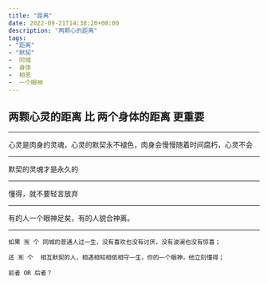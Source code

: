 ```yaml
---
title: "距离"
date: 2022-09-21T14:38:20+08:00
description: "两颗心的距离"
tags:
- "距离"
- "默契"
-  同城
-  身体
-  相思
-  一个眼神
---
```




## 两颗心灵的距离 比 两个身体的距离 更重要

*** 
 心灵是肉身的灵魂，心灵的默契永不褪色，肉身会慢慢随着时间腐朽，心灵不会
*** 
 默契的灵魂才是永久的
*** 
 懂得，就不要轻言放弃
***
 有的人一个眼神足矣，有的人貌合神离。
*** 

```clickhouse
如果 🈶 个 同城的普通人过一生，没有喜欢也没有讨厌，没有波澜也没有惊喜；

还 🈶 个  相互默契的人，相遇相知相依相守一生，你的一个眼神，他立刻懂得；

前者 OR 后者？

```